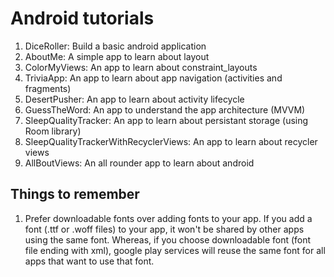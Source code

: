 # Android tutorials

1. DiceRoller: Build a basic android application
2. AboutMe: A simple app to learn about layout
3. ColorMyViews: An app to learn about constraint_layouts
4. TriviaApp: An app to learn about app navigation (activities and fragments)
5. DesertPusher: An app to learn about activity lifecycle
6. GuessTheWord: An app to understand the app architecture (MVVM)
7. SleepQualityTracker: An app to learn about persistant storage (using Room library)
8. SleepQualityTrackerWithRecyclerViews: An app to learn about recycler views
9. AllBoutViews: An all rounder app to learn about android


## Things to remember
1. Prefer downloadable fonts over adding fonts to your app. If you add a font (.ttf or .woff files) to your app, it won't be shared by other apps using the same font. Whereas, if you choose downloadable font (font file ending with xml), google play services will reuse the same font for all apps that want to use that font.

